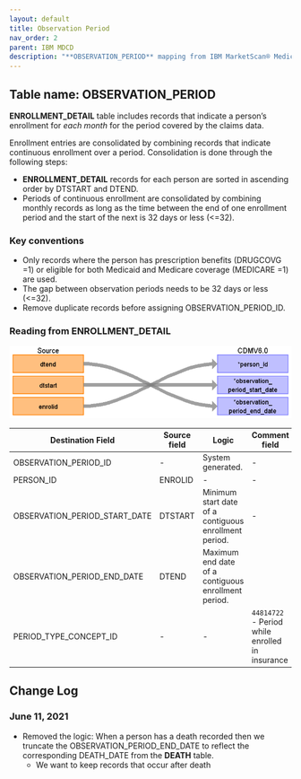 ```yaml
---
layout: default
title: Observation Period
nav_order: 2
parent: IBM MDCD
description: "**OBSERVATION_PERIOD** mapping from IBM MarketScan® Medicaid Database (MDCD) **ENROLLMENT_DETAIL**."
---
```


## Table name: **OBSERVATION_PERIOD**

**ENROLLMENT_DETAIL** table includes records that indicate a person’s enrollment for *each month* for the period covered by the claims data.

Enrollment entries are consolidated by combining records that indicate continuous enrollment over a period.  Consolidation is done through the following steps:
* **ENROLLMENT_DETAIL** records for each person are sorted in ascending order by DTSTART and DTEND.
* Periods of continuous enrollment are consolidated by combining monthly records as long as the time between the end of one enrollment period and the start of the next is 32 days or less (<=32).

### Key conventions
* Only records where the person has prescription benefits (DRUGCOVG =1) or eligible for both Medicaid and Medicare coverage (MEDICARE =1) are used.
* The gap between observation periods needs to be 32 days or less (<=32).
* Remove duplicate records before assigning OBSERVATION_PERIOD_ID.  


### Reading from **ENROLLMENT_DETAIL**

![](images/image11.png)

| Destination Field | Source field | Logic | Comment field |
| --- | --- | --- | --- |
| OBSERVATION_PERIOD_ID | - | System generated. | - |
| PERSON_ID | ENROLID | - | - |
| OBSERVATION_PERIOD_START_DATE | DTSTART | Minimum start date of a contiguous enrollment period. | - |
| OBSERVATION_PERIOD_END_DATE | DTEND | Maximum end date of a contiguous enrollment period. |  |
| PERIOD_TYPE_CONCEPT_ID | - | - | `44814722` - Period while enrolled in insurance |

## Change Log

### June 11, 2021
* Removed the logic: When a person has a death recorded then we truncate the OBSERVATION_PERIOD_END_DATE to reflect the corresponding DEATH_DATE from the **DEATH** table.   
  * We want to keep records that occur after death

